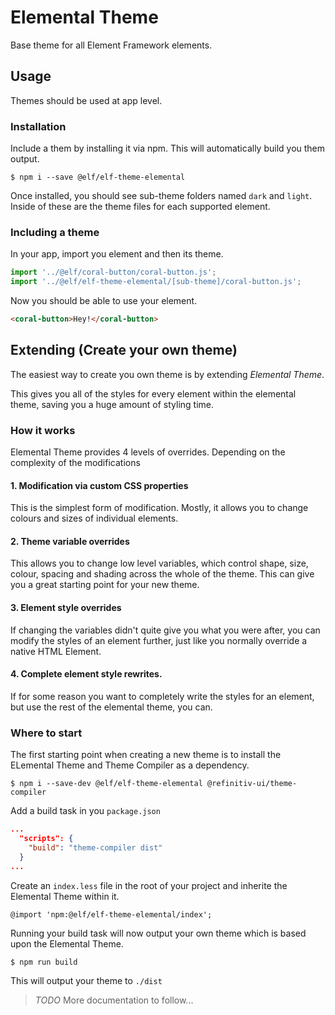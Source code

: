 # Elemental Theme

Base theme for all Element Framework elements. 

## Usage

Themes should be used at app level.

### Installation

Include a them by installing it via npm. This will automatically build you them output.

```shell
$ npm i --save @elf/elf-theme-elemental
```

Once installed, you should see sub-theme folders named `dark` and `light`.
Inside of these are the theme files for each supported element.

### Including a theme

In your app, import you element and then its theme.

```javascript
import '../@elf/coral-button/coral-button.js';
import '../@elf/elf-theme-elemental/[sub-theme]/coral-button.js';
```

Now you should be able to use your element.

```html
<coral-button>Hey!</coral-button>
```

## Extending (Create your own theme)

The easiest way to create you own theme is by extending *Elemental Theme*.

This gives you all of the styles for every element within the elemental theme, saving you a huge amount of styling time.

### How it works

Elemental Theme provides 4 levels of overrides. Depending on the complexity of the modifications

#### 1. Modification via custom CSS properties
This is the simplest form of modification. Mostly, it allows you to change colours and sizes of individual elements.

#### 2. Theme variable overrides
This allows you to change low level variables, which control shape, size, colour, spacing and shading across the whole of the theme.
This can give you a great starting point for your new theme.

#### 3. Element style overrides
If changing the variables didn't quite give you what you were after, you can modify the styles of an element further, just like you normally override a native HTML Element.

#### 4. Complete element style rewrites.
If for some reason you want to completely write the styles for an element, but use the rest of the elemental theme, you can.

### Where to start

The first starting point when creating a new theme is to install the ELemental Theme and Theme Compiler as a dependency.

```shell
$ npm i --save-dev @elf/elf-theme-elemental @refinitiv-ui/theme-compiler
```

Add a build task in you `package.json`

```json
...
  "scripts": {
    "build": "theme-compiler dist"
  }
...
```

Create an `index.less` file in the root of your project and inherite the Elemental Theme within it.

```less
@import 'npm:@elf/elf-theme-elemental/index';
```

Running your build task will now output your own theme which is based upon the Elemental Theme.

```shell
$ npm run build
```

This will output your theme to `./dist`

> *TODO*
> More documentation to follow...
